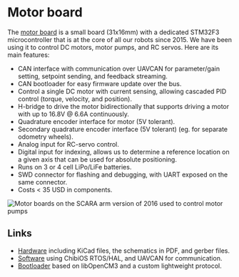 # Motor board

The [motor board](http://www.cvra.ch/technologies/motor_board.html) is a small board (31x16mm) with a dedicated STM32F3 microcontroller that is at the core of all our robots since 2015.
We have been using it to control DC motors, motor pumps, and RC servos.
Here are its main features:

 - CAN interface with communication over UAVCAN for parameter/gain setting, setpoint sending, and feedback streaming.
 - CAN bootloader for easy firmware update over the bus.
 - Control a single DC motor with current sensing, allowing cascaded PID control (torque, velocity, and position).
 - H-bridge to drive the motor bidirectionally that supports driving a motor with up to 16.8V @ 6.6A continuously.
 - Quadrature encoder interface for motor (5V tolerant).
 - Secondary quadrature encoder interface (5V tolerant) (eg. for separate odometry wheels).
 - Analog input for RC-servo control.
 - Digital input for indexing, allows us to determine a reference location on a given axis that can be used for absolute positioning.
 - Runs on 3 or 4 cell LiPo/LiFe batteries.
 - SWD connector for flashing and debugging, with UART exposed on the same connector.
 - Costs < 35 USD in components.

![Motor boards on the SCARA arm version of 2016 used to control motor pumps](http://www.cvra.ch/images/technologies/motor-board.jpg)

## Links
- [Hardware](https://github.com/cvra/motor-control-board) including KiCad files, the schematics in PDF, and gerber files.
- [Software](https://github.com/cvra/robot-software/tree/master/motor-control-firmware) using ChibiOS RTOS/HAL, and UAVCAN for communication.
- [Bootloader](https://github.com/cvra/can-bootloader) based on libOpenCM3 and a custom lightweight protocol.
